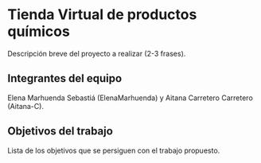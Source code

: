# Tienda Virtual de productos químicos

Descripción breve del proyecto a realizar (2-3 frases).

## Integrantes del equipo

Elena Marhuenda Sebastiá (ElenaMarhuenda) y
Aitana Carretero Carretero (Aitana-C).

## Objetivos del trabajo

Lista de los objetivos que se persiguen con el trabajo propuesto.
